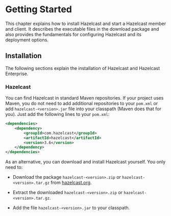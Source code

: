 # Getting Started

This chapter explains how to install Hazelcast and start a Hazelcast member and client. It describes the executable files in the download package and also provides the fundamentals for configuring Hazelcast and its deployment options.


## Installation

The following sections explain the installation of Hazelcast and Hazelcast Enterprise. 


### Hazelcast

You can find Hazelcast in standard Maven repositories. If your project uses Maven, you do not need to add 
additional repositories to your `pom.xml` or add `hazelcast-<version>.jar` file into your 
classpath (Maven does that for you). Just add the following lines to your `pom.xml`:

```xml
<dependencies>
	<dependency>
		<groupId>com.hazelcast</groupId>
		<artifactId>hazelcast</artifactId>
		<version>3.6</version>
	</dependency>
</dependencies>
```
As an alternative, you can download and install Hazelcast yourself. You only need to:

-   Download the package `hazelcast-<version>.zip` or `hazelcast-<version>.tar.gz` from 
<a 
href="http://hazelcast.org/download/" target="_blank">hazelcast.org</a>.

-   Extract the downloaded `hazelcast-<version>.zip` or `hazelcast-<version>.tar.gz`.

-   Add the file `hazelcast-<version>.jar` to your classpath.

